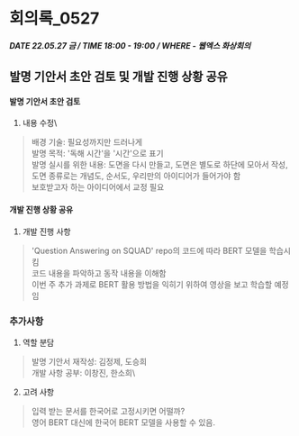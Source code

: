 # 회의록_0527

##### DATE 22.05.27 금 / TIME 18:00 - 19:00 / WHERE - 웹엑스 화상회의

## 발명 기안서 초안 검토 및 개발 진행 상황 공유

#### 발명 기안서 초안 검토
1. 내용 수정\
> 배경 기술: 필요성까지만 드러나게\
> 발명 목적: '독해 시간'을 '시간'으로 표기\
> 발명 실시를 위한 내용: 도면을 다시 만들고, 도면은 별도로 하단에 모아서 작성, 도면 종류로는 개념도, 순서도, 우리만의 아이디어가 들어가야 함\
> 보호받고자 하는 아이디어에서 교정 필요 

#### 개발 진행 상황 공유
1. 개발 진행 사항
> 'Question Answering on SQUAD' repo의 코드에 따라 BERT 모델을 학습시킴\
> 코드 내용을 파악하고 동작 내용을 이해함\
> 이번 주 추가 과제로 BERT 활용 방법을 익히기 위하여 영상을 보고 학습할 예정임

### 추가사항
1. 역할 분담
> 발명 기안서 재작성: 김정제, 도승희\
> 개발 사항 공부: 이창진, 한소희\
2. 고려 사항
> 입력 받는 문서를 한국어로 고정시키면 어떨까?\
> 영어 BERT 대신에 한국어 BERT 모델을 사용할 수 있음.
